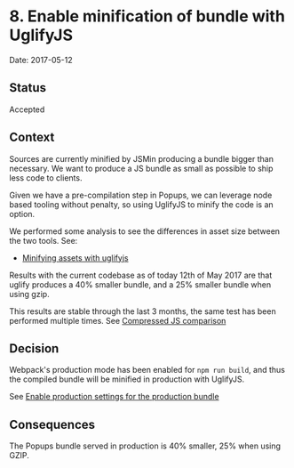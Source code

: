 # 8. Enable minification of bundle with UglifyJS

Date: 2017-05-12

## Status

Accepted

## Context

Sources are currently minified by JSMin producing a bundle bigger than
necessary. We want to produce a JS bundle as small as possible to ship less
code to clients.

Given we have a pre-compilation step in Popups, we can leverage node based
tooling without penalty, so using UglifyJS to minify the code is an option.

We performed some analysis to see the differences in asset size between the two
tools. See:

* [Minifying assets with uglifyjs][1]

Results with the current codebase as of today 12th of May 2017 are that uglify
produces a 40% smaller bundle, and a 25% smaller bundle when using gzip.

This results are stable through the last 3 months, the same test has been
performed multiple times. See [Compressed JS comparison][2]

## Decision

Webpack's production mode has been enabled for `npm run build`, and thus the
compiled bundle will be minified in production with UglifyJS.

See [Enable production settings for the production bundle][3]

## Consequences

The Popups bundle served in production is 40% smaller, 25% when using GZIP.


[1]: https://www.mediawiki.org/wiki/Extension:Popups/Minifying_assets_with_uglifyjs
[2]: https://www.mediawiki.org/wiki/User:JHernandez_(WMF)/Compressed_JS_comparison
[3]: https://github.com/wikimedia/mediawiki-extensions-Popups/commit/7bd29bb0582fc3d592ce2c242ac12df205d3a537
